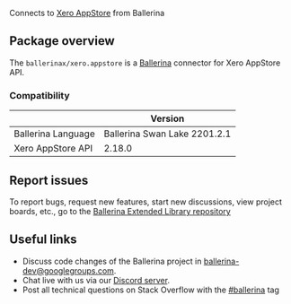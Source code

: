 Connects to [Xero AppStore](https://developer.xero.com/documentation/api/xero-app-store/overview) from Ballerina

## Package overview
The `ballerinax/xero.appstore` is a [Ballerina](https://ballerina.io/) connector for Xero AppStore API.

### Compatibility
|                    | Version                     |
|--------------------|-----------------------------|
| Ballerina Language | Ballerina Swan Lake 2201.2.1|
| Xero AppStore API  | 2.18.0                      |

## Report issues
To report bugs, request new features, start new discussions, view project boards, etc., go to the [Ballerina Extended Library repository](https://github.com/ballerina-platform/ballerina-extended-library)

## Useful links
- Discuss code changes of the Ballerina project in [ballerina-dev@googlegroups.com](mailto:ballerina-dev@googlegroups.com).
- Chat live with us via our [Discord server](https://discord.gg/ballerinalang).
- Post all technical questions on Stack Overflow with the [#ballerina](https://stackoverflow.com/questions/tagged/ballerina) tag
